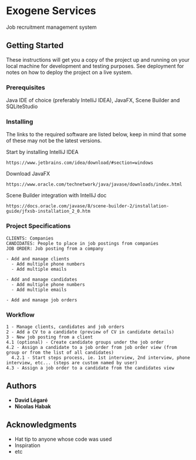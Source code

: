 # Exogene Services

Job recruitment management system

## Getting Started

These instructions will get you a copy of the project up and running on your local machine for development and testing purposes. See deployment for notes on how to deploy the project on a live system.

### Prerequisites

Java IDE of choice (preferably IntelliJ IDEA), JavaFX, Scene Builder and SQLiteStudio

### Installing

The links to the required software are listed below, keep in mind that some of these may not be the latest versions.

Start by installing IntelliJ IDEA

```
https://www.jetbrains.com/idea/download/#section=windows
```

Download JavaFX

```
https://www.oracle.com/technetwork/java/javase/downloads/index.html
```

Scene Builder integration with IntelliJ doc

```
https://docs.oracle.com/javase/8/scene-builder-2/installation-guide/jfxsb-installation_2_0.htm
```

### Project Specifications

```
CLIENTS: Companies
CANDIDATES: People to place in job postings from companies
JOB ORDER: Job posting from a company

- Add and manage clients
  - Add multiple phone numbers
  - Add multiple emails

- Add and manage candidates
  - Add multiple phone numbers
  - Add multiple emails
  
- Add and manage job orders

```

### Workflow

```
1 - Manage clients, candidates and job orders
2 - Add a CV to a candidate (preview of CV in candidate details)
3 - New job posting from a client
4.1 (optional) - Create candidate groups under the job order
4.2 - Assign a candidate to a job order from job order view (from group or from the list of all candidates)
  4.2.1 - Start steps process, ie. 1st interview, 2nd interview, phone interview, etc... (steps are custom named by user)
4.3 - Assign a job order to a candidate from the candidates view

```

## Authors

* **David Légaré**
* **Nicolas Habak**

## Acknowledgments

* Hat tip to anyone whose code was used
* Inspiration
* etc
